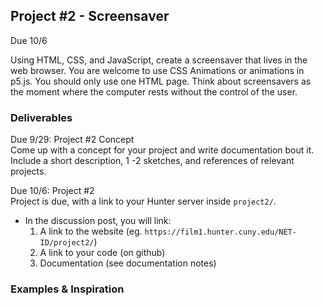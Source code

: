 ## Project #2 - Screensaver
Due 10/6

Using HTML, CSS, and JavaScript, create a screensaver that lives in the web browser. You are welcome to use CSS Animations or animations in p5.js. You should only use one HTML page. Think about screensavers as the moment where the computer rests without the control of the user. 

### Deliverables
Due 9/29: Project #2 Concept  
Come up with a concept for your project and write documentation bout it. Include a short description, 1 -2 sketches, and references of relevant projects. 

Due 10/6: Project #2  
Project is due, with a link to your Hunter server inside `project2/`.
* In the discussion post, you will link:
    1) A link to the website (eg. `https://film1.hunter.cuny.edu/NET-ID/project2/`)
    2) A link to your code (on github)
    3) Documentation (see documentation notes)
### Examples & Inspiration